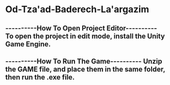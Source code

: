 # Od-Tza'ad-Baderech-La'argazim

----------How To Open Project Editor----------
To open the project in edit mode, install the Unity Game Engine.
----------------------------------------------

----------How To Run The Game----------
Unzip the GAME file, and place them in the same folder, then run the .exe file.
---------------------------------------
